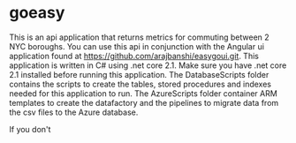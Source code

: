 # goeasy
This is an api application that returns metrics for commuting between 2 NYC boroughs. You can use this api in conjunction with the Angular ui application found at https://github.com/arajbanshi/easygoui.git. This application is written in C# using .net core 2.1. Make sure you have .net core 2.1 installed before running this application. The DatabaseScripts folder contains the scripts to create the tables, stored procedures and indexes needed for this application to run. The AzureScripts folder container ARM templates to create the datafactory and the pipelines to migrate data from the csv files to the Azure database.

If you don't 
